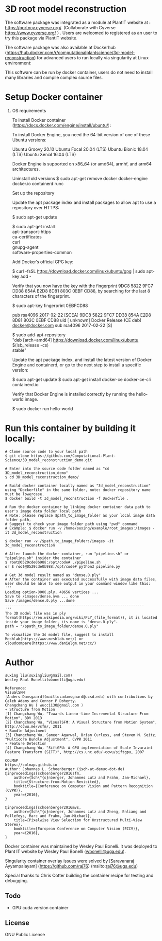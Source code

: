 # 3D root model reconstruction

The software package was integrated as a module at PlantIT website at : https://portnoy.cyverse.org/.
(Collaborate with Cyverse https://www.cyverse.org/ ) . Users are welcomed to registered as an user to try this package via PlantIT website. 

The software package was also available at Dockerhub (https://hub.docker.com/r/computationalplantscience/3d-model-reconstruction) for advanced users to run locally via singularity at Linux environment: 

This software can be run by docker container, users do not need to install many libraries and compile complex source files. 
 
# Setup Docker container

1. OS requirements

    To install Docker container (https://docs.docker.com/engine/install/ubuntu/): 

    To install Docker Engine, you need the 64-bit version of one of these Ubuntu versions:

    Ubuntu Groovy 20.10
    Ubuntu Focal 20.04 (LTS)
    Ubuntu Bionic 18.04 (LTS)
    Ubuntu Xenial 16.04 (LTS)

    Docker Engine is supported on x86_64 (or amd64), armhf, and arm64 architectures.

    Uninstall old versions
    $ sudo apt-get remove docker docker-engine docker.io containerd runc

    Set up the repository

    Update the apt package index and install packages to allow apt to use a repository over HTTPS:

    $ sudo apt-get update

    $ sudo apt-get install \
        apt-transport-https \
        ca-certificates \
        curl \
        gnupg-agent \
        software-properties-common

    Add Docker’s official GPG key:

    $ curl -fsSL https://download.docker.com/linux/ubuntu/gpg | sudo apt-key add -

    Verify that you now have the key with the fingerprint 9DC8 5822 9FC7 DD38 854A  E2D8 8D81 803C 0EBF CD88, by searching for the last 8 characters of the fingerprint.

    $ sudo apt-key fingerprint 0EBFCD88

    pub   rsa4096 2017-02-22 [SCEA]
          9DC8 5822 9FC7 DD38 854A  E2D8 8D81 803C 0EBF CD88
    uid           [ unknown] Docker Release (CE deb) <docker@docker.com>
    sub   rsa4096 2017-02-22 [S]

    $ sudo add-apt-repository \
       "deb [arch=amd64] https://download.docker.com/linux/ubuntu \
       $(lsb_release -cs) \
       stable"

    Update the apt package index, and install the latest version of Docker Engine and containerd, or go to the next step to install a specific version:

    $ sudo apt-get update
    $ sudo apt-get install docker-ce docker-ce-cli containerd.io

    Verify that Docker Engine is installed correctly by running the hello-world image.

    $ sudo docker run hello-world
    
# Run this container by building it locally:

    # Clone source code to your local path
    $ git clone https://github.com/Computational-Plant-Science/3D_model_reconstruction_demo.git
   
    # Enter into the source code folder named as "cd 3D_model_reconstruction_demo"
    $ cd 3D_model_reconstruction_demo/
   
    # Build docker container locally named as "3d_model_reconstruction" using "Dockerfile" in the same folder, note: docker repository name must be lowercase.
    $ docker build -t 3d_model_reconstruction -f Dockerfile .
   
    # Run the docker container by linking docker container data path to user's image data folder local path
    # Note: please replace $path_to_image_folder as your local image data folder path, 
    # Suggest to check your image folder path using "pwd" command
    # Example: $ docker run -v /home/suxing/example/root_images:/images -it 3d_model_reconstruction
   
    $ docker run -v /$path_to_image_folder:/images -it 3d_model_reconstruction
   
    # After launch the docker container, run "pipeline.sh" or "pipeline.sh" insider the container
    $ root@0529cde0b988:/opt/code# ./pipeline.sh
    or $ root@0529cde0b988:/opt/code# python3 pipeline.py

    # Get 3d model result named as "dense.0.ply"
    # After the container was executed successfully with image data files, user should be able to see output in your command window like this:
    '''
    Loading option-0000.ply, 48656 vertices ...
    Save to /images/dense.nvm ... done
    Save /images/dense.0.ply ...done
    ----------------------------------------------------------------
    '''
    The 3D model file was in ply format(https://en.wikipedia.org/wiki/PLY_(file_format)), it is located inside your image folder, its name is "dense.0.ply".
    path = "/$path_to_image_folder/dense.0.ply"
    
    To visualize the 3d model file, suggest to install Meshlab(https://www.meshlab.net/) or cloudcompare(https://www.danielgm.net/cc/)


# Author
    suxing liu(suxingliu@gmail.com)
    Wesley Paul Bonelli(wbonelli@uga.edu)
    
    Reference:
    VisualSFM
    [Anders Damsgaard](mailto:adamsgaard@ucsd.edu) with contributions by Caleb Adams and Connor P Doherty.
    Changchang Wu ( wucc1130@gmail.com )
    + Structure from Motion
    [1] Changchang Wu, "Towards Linear-time Incremental Structure From Motion", 3DV 2013
    [2] Changchang Wu, "VisualSFM: A Visual Structure from Motion System", http://ccwu.me/vsfm/, 2011
    + Bundle Adjustment
    [3] Changchang Wu, Sameer Agarwal, Brian Curless, and Steven M. Seitz, "Multicore Bundle Adjustment", CVPR 2011   
    + Feature Detection
    [4] Changchang Wu, "SiftGPU: A GPU implementation of Scale Invaraint Feature Transform (SIFT)", http://cs.unc.edu/~ccwu/siftgpu, 2007

    COLMAP
    https://colmap.github.io
    Author: Johannes L. Schoenberger (jsch-at-demuc-dot-de)
    @inproceedings{schoenberger2016sfm,
        author={Sch\"{o}nberger, Johannes Lutz and Frahm, Jan-Michael},
        title={Structure-from-Motion Revisited},
        booktitle={Conference on Computer Vision and Pattern Recognition (CVPR)},
        year={2016},
    }

    @inproceedings{schoenberger2016mvs,
        author={Sch\"{o}nberger, Johannes Lutz and Zheng, Enliang and Pollefeys, Marc and Frahm, Jan-Michael},
        title={Pixelwise View Selection for Unstructured Multi-View Stereo},
        booktitle={European Conference on Computer Vision (ECCV)},
        year={2016},
    }


   Docker container was maintained by Wesley Paul Bonelli. it was deployed to Plant IT website by Wesley Paul Bonelli (wbonelli@uga.edu).

   Singularity container overlay issues were solved by [Saravanaraj Ayyampalayam] (https://github.com/raj76) (mailto:raj76@uga.edu)

   Special thanks to Chris Cotter building the container recipe for testing and debugging.

   ## Todo
   - GPU cuda version container

   ## License
   GNU Public License
